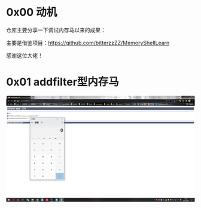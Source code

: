 # 0x00 动机

仓库主要分享一下调试内存马以来的成果：

主要是借鉴项目：https://github.com/bitterzzZZ/MemoryShellLearn

感谢这位大佬！

# 0x01 addfilter型内存马

![](img\addfilter.png)
